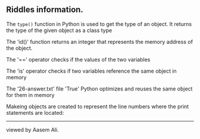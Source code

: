Riddles information.
--------------------

The `type()` function in Python is used to get the type of an object. It returns the type of the given object as a class type

The 'id()' function returns an integer that represents the memory address of the object.

The '==' operator checks if the values of the two variables 

The 'is' operator checks if two variables reference the same object in memory

The '26-answer.txt' file 'True' Python optimizes and reuses the same object for them in memory

Makeing objects are created to represent the line numbers where the print statements are located:

-----------
viewed by Aasem Ali.

